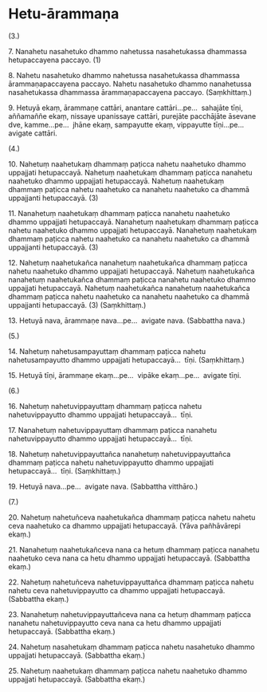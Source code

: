 

# Hetu-ārammaṇa



(3.)

7\. Nanahetu nasahetuko dhammo nahetussa nasahetukassa dhammassa hetupaccayena paccayo. (1)

8\. Nahetu nasahetuko dhammo nahetussa nasahetukassa dhammassa ārammaṇapaccayena paccayo. Nahetu nasahetuko dhammo nanahetussa nasahetukassa dhammassa ārammaṇapaccayena paccayo. (Saṃkhittaṃ.)

9\. Hetuyā ekaṃ, ārammaṇe cattāri, anantare cattāri…pe…  sahajāte tīṇi, aññamaññe ekaṃ, nissaye upanissaye cattāri, purejāte pacchājāte āsevane dve, kamme…pe…  jhāne ekaṃ, sampayutte ekaṃ, vippayutte tīṇi…pe…  avigate cattāri.

(4.)

10\. Nahetuṃ naahetukaṃ dhammaṃ paṭicca nahetu naahetuko dhammo uppajjati hetupaccayā. Nahetuṃ naahetukaṃ dhammaṃ paṭicca nanahetu naahetuko dhammo uppajjati hetupaccayā. Nahetuṃ naahetukaṃ dhammaṃ paṭicca nahetu naahetuko ca nanahetu naahetuko ca dhammā uppajjanti hetupaccayā. (3)

11\. Nanahetuṃ naahetukaṃ dhammaṃ paṭicca nanahetu naahetuko dhammo uppajjati hetupaccayā. Nanahetuṃ naahetukaṃ dhammaṃ paṭicca nahetu naahetuko dhammo uppajjati hetupaccayā. Nanahetuṃ naahetukaṃ dhammaṃ paṭicca nahetu naahetuko ca nanahetu naahetuko ca dhammā uppajjanti hetupaccayā. (3)

12\. Nahetuṃ naahetukañca nanahetuṃ naahetukañca dhammaṃ paṭicca nahetu naahetuko dhammo uppajjati hetupaccayā. Nahetuṃ naahetukañca nanahetuṃ naahetukañca dhammaṃ paṭicca nanahetu naahetuko dhammo uppajjati hetupaccayā. Nahetuṃ naahetukañca nanahetuṃ naahetukañca dhammaṃ paṭicca nahetu naahetuko ca nanahetu naahetuko ca dhammā uppajjanti hetupaccayā. (3) (Saṃkhittaṃ.)

13\. Hetuyā nava, ārammaṇe nava…pe…  avigate nava. (Sabbattha nava.)

(5.)

14\. Nahetuṃ nahetusampayuttaṃ dhammaṃ paṭicca nahetu nahetusampayutto dhammo uppajjati hetupaccayā…  tīṇi. (Saṃkhittaṃ.)

15\. Hetuyā tīṇi, ārammaṇe ekaṃ…pe…  vipāke ekaṃ…pe…  avigate tīṇi.

(6.)

16\. Nahetuṃ nahetuvippayuttaṃ dhammaṃ paṭicca nahetu nahetuvippayutto dhammo uppajjati hetupaccayā…  tīṇi.

17\. Nanahetuṃ nahetuvippayuttaṃ dhammaṃ paṭicca nanahetu nahetuvippayutto dhammo uppajjati hetupaccayā…  tīṇi.

18\. Nahetuṃ nahetuvippayuttañca nanahetuṃ nahetuvippayuttañca dhammaṃ paṭicca nahetu nahetuvippayutto dhammo uppajjati hetupaccayā…  tīṇi. (Saṃkhittaṃ.)

19\. Hetuyā nava…pe…  avigate nava. (Sabbattha vitthāro.)

(7.)

20\. Nahetuṃ nahetuñceva naahetukañca dhammaṃ paṭicca nahetu nahetu ceva naahetuko ca dhammo uppajjati hetupaccayā. (Yāva pañhāvārepi ekaṃ.)

21\. Nanahetuṃ naahetukañceva nana ca hetuṃ dhammaṃ paṭicca nanahetu naahetuko ceva nana ca hetu dhammo uppajjati hetupaccayā. (Sabbattha ekaṃ.)

22\. Nahetuṃ nahetuñceva nahetuvippayuttañca dhammaṃ paṭicca nahetu nahetu ceva nahetuvippayutto ca dhammo uppajjati hetupaccayā. (Sabbattha ekaṃ.)

23\. Nanahetuṃ nahetuvippayuttañceva nana ca hetuṃ dhammaṃ paṭicca nanahetu nahetuvippayutto ceva nana ca hetu dhammo uppajjati hetupaccayā. (Sabbattha ekaṃ.)

24\. Nahetuṃ nasahetukaṃ dhammaṃ paṭicca nahetu nasahetuko dhammo uppajjati hetupaccayā. (Sabbattha ekaṃ.)

25\. Nahetuṃ naahetukaṃ dhammaṃ paṭicca nahetu naahetuko dhammo uppajjati hetupaccayā. (Sabbattha ekaṃ.)




